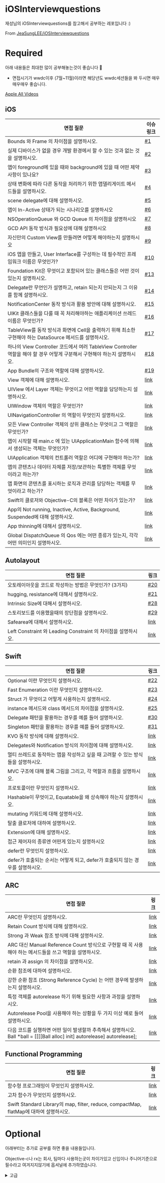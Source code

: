 # iOSInterviewquestions
재성님의 iOSInterviewquestions를 참고해서 공부하는 레포입니다 :)

From [JeaSungLEE/iOSInterviewquestions](https://github.com/JeaSungLEE/iOSInterviewquestions)

# Required
아래 내용들은 최대한 많이 공부해놓는것이 좋습니다 📝

+ 면접시기가 wwdc이후 (7월~11월)이라면 해당년도 wwdc세션들을 봐 두시면 매우매우매우 좋습니다.

[Apple All Videos](https://developer.apple.com/videos/all-videos/)

## iOS
|면접 질문|이슈링크|
|--|--|
|Bounds 와 Frame 의 차이점을 설명하시오.|[#1](../../issues/1)|
|실제 디바이스가 없을 경우 개발 환경에서 할 수 있는 것과 없는 것을 설명하시오.|[#2](../../issues/2)|
|앱이 foreground에 있을 때와 background에 있을 때 어떤 제약사항이 있나요?|[#3](../../issues/3)|
|상태 변화에 따라 다른 동작을 처리하기 위한 앱델리게이트 메서드들을 설명하시오.|[#4](../../issues/4)|
|scene delegate에 대해 설명하시오.|[#5](../../issues/5)|
|앱이 In-Active 상태가 되는 시나리오를 설명하시오|[#6](../../issues/6)|
|NSOperationQueue 와 GCD Queue 의 차이점을 설명하시오|[#7](../../issues/7)|
|GCD API 동작 방식과 필요성에 대해 설명하시오|[#8](../../issues/8)|
|자신만의 Custom View를 만들려면 어떻게 해야하는지 설명하시오|[#9](../../issues/9)|
|iOS 앱을 만들고, User Interface를 구성하는 데 필수적인 프레임워크 이름은 무엇인가?|[#10](../../issues/10)|
|Foundation Kit은 무엇이고 포함되어 있는 클래스들은 어떤 것이 있는지 설명하시오.|[#13](../../issues/11)|
|Delegate란 무언인가 설명하고, retain 되는지 안되는지 그 이유를 함께 설명하시오.|[#14](../../issues/12)|
|NotificationCenter 동작 방식과 활용 방안에 대해 설명하시오.|[#15](../../issues/13)|
|UIKit 클래스들을 다룰 때 꼭 처리해야하는 애플리케이션 쓰레드 이름은 무엇인가?|[#16](../../issues/14)|
|TableView를 동작 방식과 화면에 Cell을 출력하기 위해 최소한 구현해야 하는 DataSource 메서드를 설명하시오.|[#17](../../issues/15)|
|하나의 View Controller 코드에서 여러 TableView Controller 역할을 해야 할 경우 어떻게 구분해서 구현해야 하는지 설명하시오.|[#18](../../issues/16)|
|App Bundle의 구조와 역할에 대해 설명하시오.|[#19](../../issues/17)|
|View 객체에 대해 설명하시오.|[link]()|
|UIView 에서 Layer 객체는 무엇이고 어떤 역할을 담당하는지 설명하시오.|[link]()|
|UIWindow 객체의 역할은 무엇인가?|[link]()|
|UINavigationController 의 역할이 무엇인지 설명하시오.|[link]()|
|모든 View Controller 객체의 상위 클래스는 무엇이고 그 역할은 무엇인가?|[link]()|
|앱이 시작할 때 main.c 에 있는 UIApplicationMain 함수에 의해서 생성되는 객체는 무엇인가?|[link]()|
|UIApplication 객체의 컨트롤러 역할은 어디에 구현해야 하는가?|[link]()|
|앱의 콘텐츠나 데이터 자체를 저장/보관하는 특별한 객체를 무엇이라고 하는가?|[link]()|
|앱 화면의 콘텐츠를 표시하는 로직과 관리를 담당하는 객체를 무엇이라고 하는가?|[link]()|
|Swift의 클로저와 Objective-C의 블록은 어떤 차이가 있는가?|[link]()|
|App의 Not running, Inactive, Active, Background, Suspended에 대해 설명하시오.|[link]()|
|App thinning에 대해서 설명하시오.|[link]()|
|Global DispatchQueue 의 Qos 에는 어떤 종류가 있는지, 각각 어떤 의미인지 설명하시오.|[link]()|

## Autolayout

|면접 질문|링크|
|--|--|
|오토레이아웃을 코드로 작성하는 방법은 무엇인가? (3가지)|[#20](../../issues/18)|
|hugging, resistance에 대해서 설명하시오.|[#21](../../issues/19)|
|Intrinsic Size에 대해서 설명하시오.|[#28](../../issues/26)|
|스토리보드를 이용했을때의 장단점을 설명하시오.|[#29](../../issues/27)|
|Safearea에 대해서 설명하시오.|[link]()|
|Left Constraint 와 Leading Constraint 의 차이점을 설명하시오.|[link]()|

## Swift

|면접 질문|링크|
|--|--|
|Optional 이란 무엇인지 설명하시오.|[#22](../../issues/20)|
|Fast Enumeration 이란 무엇인지 설명하시오. |[#23](../../issues/21)|
|Struct 가 무엇이고 어떻게 사용하는지 설명하시오.|[#24](../../issues/22)|
|instance 메서드와 class 메서드의 차이점을 설명하시오.|[#25](../../issues/23)|
|Delegate 패턴을 활용하는 경우를 예를 들어 설명하시오.|[#30](../../issues/28)|
|Singleton 패턴을 활용하는 경우를 예를 들어 설명하시오.|[#31](../../issues/29)|
|KVO 동작 방식에 대해 설명하시오.|[link]()|
|Delegates와 Notification 방식의 차이점에 대해 설명하시오.|[link]()|
|멀티 쓰레드로 동작하는 앱을 작성하고 싶을 때 고려할 수 있는 방식들을 설명하시오.|[link]()|
|MVC 구조에 대해 블록 그림을 그리고, 각 역할과 흐름을 설명하시오.|[link]()|
|프로토콜이란 무엇인지 설명하시오.|[link]()|
|Hashable이 무엇이고, Equatable을 왜 상속해야 하는지 설명하시오.|[link]()|
|mutating 키워드에 대해 설명하시오.|[link]()|
|탈출 클로저에 대하여 설명하시오.|[link]()|
|Extension에 대해 설명하시오.|[link]()|
|접근 제어자의 종류엔 어떤게 있는지 설명하시오|[link]()|
|defer란 무엇인지 설명하시오.|[link]()|
|defer가 호출되는 순서는 어떻게 되고, defer가 호출되지 않는 경우를 설명하시오.|[link]()|

## ARC

|면접 질문|링크|
|--|--|
|ARC란 무엇인지 설명하시오.|[link]()|
|Retain Count 방식에 대해 설명하시오.|[link]()|
|Strong 과 Weak 참조 방식에 대해 설명하시오.|[link]()|
|ARC 대신 Manual Reference Count 방식으로 구현할 때 꼭 사용해야 하는 메서드들을 쓰고 역할을 설명하시오.|[link]()|
|retain 과 assign 의 차이점을 설명하시오.|[link]()|
|순환 참조에 대하여 설명하시오.|[link]()|
|강한 순환 참조 (Strong Reference Cycle) 는 어떤 경우에 발생하는지 설명하시오.|[link]()|
|특정 객체를 autorelease 하기 위해 필요한 사항과 과정을 설명하시오.|[link]()|
|Autorelease Pool을 사용해야 하는 상황을 두 가지 이상 예로 들어 설명하시오. |[link]()|
|다음 코드를 실행하면 어떤 일이 발생할까 추측해서 설명하시오. <br/> Ball *ball = [[[[Ball alloc] init] autorelease] autorelease]; |[link]()|


## Functional Programming

|면접 질문|링크|
|--|--|
|함수형 프로그래밍이 무엇인지 설명하시오.|[link]()|
|고차 함수가 무엇인지 설명하시오.|[link]()|
|Swift Standard Library의 map, filter, reduce, compactMap, flatMap에 대하여 설명하시오.|[link]()|

# Optional
아래부터는 추가로 공부를 하면 좋을 내용들입니다.

Objective-c나 rx는 회사, 팀마다 사용하는곳이 차이가있고 신입이나 주니어기준으로 필수라고 여겨지지않기에 옵셔널에 추가하였습니다.

<details>
<summary>고급</summary>
<div markdown="1">
 
## Advanced

|면접 질문|링크|
|--|--|
|NSCoder 클래스는 어떤 상황에서 어떻게 써야 하는지 설명하시오.|[link]()|
|Responder Chain 구조에 대해 설명하고, First Responder 역할에 대해 설명하시오.|[link]()|
|NSObject부터 UIButton 까지 상속 과정의 계층과 역할을 설명하시오.|[link]()|
|shallow copy와 deep copy의 차이점을 설명하시오.|[link]()|
|Push Notification 방식에 대해 설명하시오.|[link]()|
|Foundation 과 Core Foundation 프레임워크의 차이점을 설명하시오.|[link]()|
|NSURLConnection 에서 사용하는 Delegate 메서드들에 대해 설명하시오.|[link]()|
|Synchronous 방식과 Asynchronous 방식으로 URL Connection을 처리할 경우의 장단점을 비교하시오.|[link]()|
|Plist 파일 구조와 Plist 파일에 저장된 데이터를 다루기 적합한 클래스를 설명하시오.|[link]()|
|Core Data와 Sqlite 같은 데이터 베이스의 차이점을 설명하시오.|[link]()|
|JSON 데이터를 처리하는 방식과 파서, 객체 변환 방식에 대해 설명하시오.|[link]()|
|XML Parser를 사용하려면 어떻게 해야 하는지 설명하시오.|[link]()|
|웹 서버와 HTTP 연결을 사용해서 데이터를 주거나 받으려면 사용해야 하는 클래스와 동작을 설명하시오.|[link]()|
|DOM 방식과 SAX 방식 XML Parser의 차이점을 설명하고 iOS XML Parser는 어떤 방식인지 설명하시오.|[link]()|
|In-App Purchase Product type 을 설명하시오.|[link]()|

## Architecture

|면접 질문|링크|
|--|--|
|MVVM, MVC, Ribs, VIP 등 자신이 알고있는 아키텍쳐를 설명하시오.|[link]()|
|의존성 주입에 대하여 설명하시오.|[link]()|

## Rx

|면접 질문|링크|
|--|--|
|Reactive Programming이 무엇인지 설명하시오.|[link]()|
|RxSwift에서 Hot Observable과 Cold Observable의 차이를 설명하시오.|[link]()|

</div>
</details>

